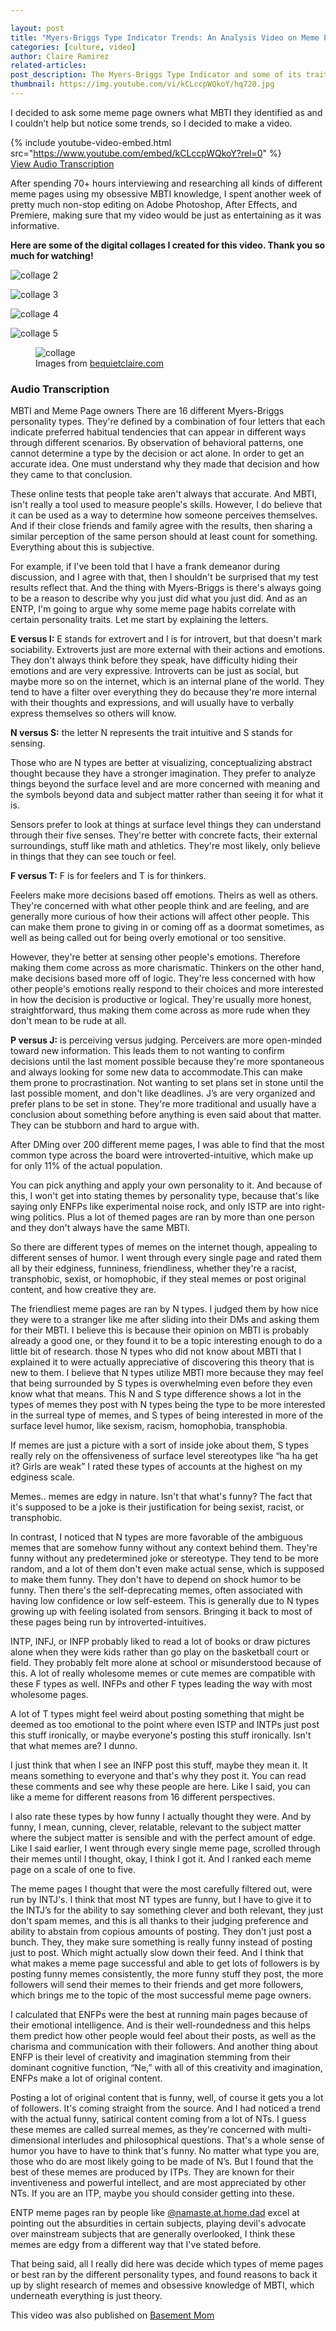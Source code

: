 ```yaml
---

layout: post
title: "Myers-Briggs Type Indicator Trends: An Analysis Video on Meme Page Owners and Their MBTI"
categories: [culture, video]
author: Claire Ramirez
related-articles:
post_description: The Myers-Briggs Type Indicator and some of its traits are reflected through different meme page habits. Let Claire take you through this journey of self-awareness & meme expression.
thumbnail: https://img.youtube.com/vi/kCLccpWQkoY/hq720.jpg
---
```


<p class="lead mt-4">
	I decided to ask some meme page owners what MBTI they identified as and I couldn’t help but notice some trends, so I decided to make a video.
</p>


{% include youtube-video-embed.html src="https://www.youtube.com/embed/kCLccpWQkoY?rel=0" %}
<br />
[View Audio Transcription](/articles/2021/03/19/myers-briggs-type-indicator-trends-an-analysis-video/#audio-transcription)

After spending 70+ hours interviewing and researching all kinds of different meme pages using my obsessive MBTI knowledge, I spent another week of pretty much non-stop editing on Adobe Photoshop, After Effects, and Premiere, making sure that my video would be just as entertaining as it was informative.

**Here are some of the digital collages I created for this video. Thank you so much for watching!**

![collage 2](/assets/post_media/2021-3-19-mbti-types-and-memes/mbticollage2.jpg "mbti collage 2")

![collage 3](/assets/post_media/2021-3-19-mbti-types-and-memes/mbticollage3.jpg "mbti collage 3")

![collage 4](/assets/post_media/2021-3-19-mbti-types-and-memes/mbticollage4.jpg "mbti collage 4")

![collage 5](/assets/post_media/2021-3-19-mbti-types-and-memes/mbticollage5.jpg "mbti collage 5")


<figure class="figure">
	<img src="/assets/post_media/2021-3-19-mbti-types-and-memes/mbticollage7.jpg" class="figure-img img-fluid rounded" alt="collage ">
	<figcaption class="figure-caption">
		Images from <a href="https://www.bequietclaire.com/myvideos/mbti-memes" target="_blank">bequietclaire.com</a>
	</figcaption>
</figure>

### Audio Transcription

MBTI and Meme Page owners
There are 16 different Myers-Briggs personality types. They're defined by a combination of four letters that each indicate preferred habitual tendencies that can appear in different ways through different scenarios.  By observation of behavioral patterns, one cannot determine a type by the decision or act alone. In order to get an accurate idea. One must understand why they made that decision and how they came to that conclusion.

These online tests that people take aren't always that accurate. And MBTI, isn't really a tool used to measure people's skills. However, I do believe that it can be used as a way to determine how someone perceives themselves. And if their close friends and family agree with the results, then sharing a similar perception of the same person should at least count for something.
Everything about this is subjective.

For example, if I've been told that I have a frank demeanor during discussion, and I agree with that, then I shouldn't be surprised that my test results reflect that. And the thing with Myers-Briggs is there's always going to be a reason to describe why you just did what you just did. And as an ENTP, I'm going to argue why some meme page habits correlate with certain personality traits. Let me start by explaining the letters.

**E versus I:** E stands for extrovert and I is for introvert, but that doesn't mark sociability. Extroverts just are more external with their actions and emotions.
They don't always think before they speak, have difficulty hiding their emotions and are very expressive. Introverts can be just as social, but maybe more so on the internet, which is an internal plane of the world. They tend to have a filter over everything they do because they're more internal with their thoughts and expressions, and will usually have to verbally express themselves so others will know.

**N versus S:** the letter N represents the trait intuitive and S stands for sensing.

Those who are N types are better at visualizing, conceptualizing abstract thought because they have a stronger imagination. They prefer to analyze things beyond the surface level and are more concerned with meaning and the symbols beyond data and subject matter rather than seeing it for what it is.

Sensors prefer to look at things at surface level things they can understand through their five senses. They're better with concrete facts, their external surroundings, stuff like math and athletics. They're most likely, only believe in things that they can see touch or feel.

**F versus T:** F is for feelers and T is for thinkers.

Feelers make more decisions based off emotions. Theirs as well as others. They're concerned with what other people think and are feeling, and are generally more curious of how their actions will affect other people. This can make them prone to giving in or coming off as a doormat sometimes, as well as being called out for being overly emotional or too sensitive.

However, they're better at sensing other people's emotions. Therefore making them come across as more charismatic. Thinkers on the other hand, make decisions based more off of logic. They're less concerned with how other people's emotions really respond to their choices and more interested in how the decision is productive or logical. They're usually more honest, straightforward, thus making them come across as more rude when they don't mean to be rude at all. 

**P versus J:** is perceiving versus judging. Perceivers are more open-minded toward new information. This leads them to not wanting to confirm decisions until the last moment possible because they're more spontaneous and always looking for some new data to accommodate.This can make them prone to procrastination. Not wanting to set plans set in stone until the last possible moment, and don't like deadlines. J’s are very organized and prefer plans to be set in stone. They're more traditional and usually have a conclusion about something before anything is even said about that matter. They can be stubborn and hard to argue with.

After DMing over 200 different meme pages, I was able to find that the most common type across the board were introverted-intuitive, which make up for only 11% of the actual population.

You can pick anything and apply your own personality to it. And because of this, I won't get into stating themes by personality type, because that's like saying only ENFPs like experimental noise rock, and only ISTP are into right-wing politics. Plus a lot of themed pages are ran by more than one person and they don't always have the same MBTI.

So there are different types of memes on the internet though, appealing to different senses of humor. I went through every single page and rated them all by their edginess, funniness, friendliness, whether they're a racist, transphobic, sexist, or homophobic, if they steal memes or post original content, and how creative they are.

The friendliest meme pages are ran by N types. I judged them by how nice they were to a stranger like me after sliding into their DMs and asking them for their MBTI. I believe this is because their opinion on MBTI is probably already a good one, or they found it to be a topic interesting enough to do a little bit of research. those N types who did not know about MBTI that I explained it to were actually appreciative of discovering this theory that is new to them. I believe that N types utilize MBTI more because they may feel that being surrounded by S types is overwhelming even before they even know what that means. This N and S type difference shows a lot in the types of memes they post with N types being the type to be more interested in the surreal type of memes, and S types of being interested in more of the surface level humor, like sexism, racism, homophobia, transphobia.

If memes are just a picture with a sort of inside joke about them, S types really rely on the offensiveness of surface level stereotypes like “ha ha get it? Girls are weak” I rated these types of accounts at the highest on my edginess scale. 

Memes.. memes are edgy in nature. Isn't that what's funny? The fact that it's supposed to be a joke is their justification for being sexist, racist, or transphobic.

In contrast, I noticed that N types are more favorable of the ambiguous memes that are somehow funny without any context behind them. They're funny without any predetermined joke or stereotype. They tend to be more random, and a lot of them don't even make actual sense, which is supposed to make them funny. They don't have to depend on shock humor to be funny. Then there's the self-deprecating memes, often associated with having low confidence or low self-esteem. This is generally due to N types growing up with feeling isolated from sensors. Bringing it back to most of these pages being run by introverted-intuitives.

INTP, INFJ, or INFP probably liked to read a lot of books or draw pictures alone when they were kids rather than go play on the basketball court or field. They probably felt more alone at school or misunderstood because of this. A lot of really wholesome memes or cute memes are compatible with these F types as well. INFPs and other F types leading the way with most wholesome pages.

A lot of T types might feel weird about posting something that might be deemed as too emotional to the point where even ISTP and INTPs just post this stuff ironically, or maybe everyone's posting this stuff ironically. Isn't that what memes are? I dunno.

I just think that when I see an INFP post this stuff, maybe they mean it. It means something to everyone and that's why they post it. You can read these comments and see why these people are here. Like I said, you can like a meme for different reasons from 16 different perspectives.

I also rate these types by how funny I actually thought they were. And by funny, I mean, cunning, clever, relatable, relevant to the subject matter where the subject matter is sensible and with the perfect amount of edge. Like I said earlier, I went through every single meme page, scrolled through their memes until I thought, okay, I think I got it. And I ranked each meme page on a scale of one to five.

The meme pages I thought that were the most carefully filtered out, were run by INTJ's. I think that most NT types are funny, but I have to give it to the INTJ’s for the ability to say something clever and both relevant, they just don't spam memes, and this is all thanks to their judging preference and ability to abstain from copious amounts of posting.
They don't just post a bunch. They, they make sure something is really funny instead of posting just to post. Which might actually slow down their feed. And I think that what makes a meme page successful and able to get lots of followers is by posting funny memes consistently, the more funny stuff they post, the more followers will send their memes to their friends and get more followers, which brings me to the topic of the most successful meme page owners.

I calculated that ENFPs were the best at running main pages because of their emotional intelligence. And is their well-roundedness and this helps them predict how other people would feel about their posts, as well as the charisma and communication with their followers. And another thing about ENFP is their level of creativity and imagination stemming from their dominant cognitive function, “Ne,” with all of this creativity and imagination, ENFPs make a lot of original content.

Posting a lot of original content that is funny, well, of course it gets you a lot of followers. It's coming straight from the source. And I had noticed a trend with the actual funny, satirical content coming from a lot of NTs. I guess these memes are called surreal memes, as they're concerned with multi-dimensional interludes and philosophical questions. That's a whole sense of humor you have to have to think that's funny. No matter what type you are, those who do are most likely going to be made of N’s. But I found that the best of these memes are produced by ITPs. They are known for their inventiveness and powerful intellect, and are most appreciated by other NTs. If you are an ITP, maybe you should consider getting into these.

ENTP meme pages ran by people like [@namaste.at.home.dad](https://www.instagram.com/namaste.at.home.dad/?hl=en) excel at pointing out the absurdities in certain subjects, playing devil's advocate over mainstream subjects that are generally overlooked, I think these memes are edgy from a different way that I've stated before.

That being said, all I really did here was decide which types of meme pages or best ran by the different personality types, and found reasons to back it up by slight research of memes and obsessive knowledge of MBTI, which underneath everything is just theory.




This video was also published on [Basement Mom](https://basementmom.com/)